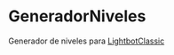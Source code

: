 # GeneradorNiveles

Generador de niveles para [LightbotClassic](https://github.com/sanchezbuitrago/LightBotClassic)
